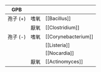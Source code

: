 | GPB      |      |                 |
|----------|------|-----------------|
| 孢子 (+) | 嗜氧 | [[Bacillus]]        |
|          | 厭氧 | [[Clostridium]]     |
| 孢子 (-) | 嗜氧 | [[Corynebacterium]] |
|          |      |  [[Listeria]]       |
|          |      |  [[Nocardia]]       |
|          | 厭氧 | [[Actinomyces]]     |

